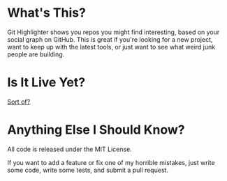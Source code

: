 # What's This?

Git Highlighter shows you repos you might find interesting, based on your social graph on GitHub. This is great if you're looking for a new project, want to keep up with the latest tools, or just want to see what weird junk people are building.

# Is It Live Yet?

[Sort of?](http://git-highlighter.herokuapp.com "you may have to wait some time for me to launch a resque worker")

# Anything Else I Should Know? 

All code is released under the MIT License. 

If you want to add a feature or fix one of my horrible mistakes, just write some code, write some tests, and submit a pull request.
